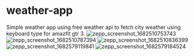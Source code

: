 # weather-app
Simple weather app using free weather api to fetch city
weather using keyboard type for amazfit gtr 3.
![zepp_screenshot_1682510753743](https://user-images.githubusercontent.com/35168781/234794407-b544f676-94a4-452e-b38c-666c3f36dfc9.png)
![zepp_screenshot_1682510787394](https://user-images.githubusercontent.com/35168781/234794416-ee2f0603-1f32-48b4-83b1-f83a94932442.png)
![zepp_screenshot_1682510836399](https://user-images.githubusercontent.com/35168781/234794418-35cedc17-dc47-4de4-9d60-81f7a6a9de42.png)
![zepp_screenshot_1682579119841](https://user-images.githubusercontent.com/35168781/234794424-427bf813-a833-4c13-8a46-407be3fcaae6.png)
![zepp_screenshot_1682579184524](https://user-images.githubusercontent.com/35168781/234794429-c10d6cbd-7ea4-4118-b276-298bed8bb36a.png)
